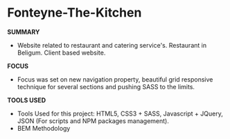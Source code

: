 # Fonteyne-The-Kitchen

<b>SUMMARY</b>

- Website related to restaurant and catering service's. Restaurant in Beligum. Client based website.

<b>FOCUS</b>

- Focus was set on new navigation property, beautiful grid responsive technique for several sections and pushing SASS to the limits.

<b>TOOLS USED</b>

- Tools Used for this project: HTML5, CSS3 + SASS, Javascript + JQuery, JSON (For scripts and NPM packages management).
- BEM Methodology

